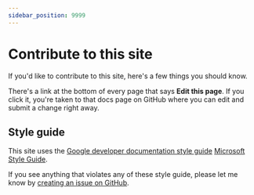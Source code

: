 ```yaml
---
sidebar_position: 9999
---
```


# Contribute to this site

If you'd like to contribute to this site, here's a few things you should know.

There's a link at the bottom of every page that says **Edit this page**. If you click it, you're taken to that docs page on GitHub where you can edit and submit a change right away.

## Style guide

This site uses the [Google developer documentation style guide](https://developers.google.com/style) [Microsoft Style Guide](https://docs.microsoft.com/style-guide/welcome/).

If you see anything that violates any of these style guide, please let me know by [creating an issue on GitHub](https://github.com/marcusolsson/obsidian-plugin-docs/issues/new).
